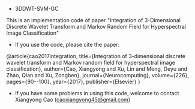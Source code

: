 - 3DDWT-SVM-GC

This is an implementation code of paper "Integration of 3-Dimensional Discrete Wavelet Transform and 
Markov Random Field for Hyperspectral Image Classification"


- If you use the code, please cite the paper:

@article{cao2017integration,
  title={Integration of 3-dimensional discrete wavelet transform and Markov random field for hyperspectral image classification},
  author={Cao, Xiangyong and Xu, Lin and Meng, Deyu and Zhao, Qian and Xu, Zongben},
  journal={Neurocomputing},
  volume={226},
  pages={90--100},
  year={2017},
  publisher={Elsevier}
}

- If you have some problems in using this code, welcome to contact Xiangyong Cao (caoxiangyong45@gmail.com)
